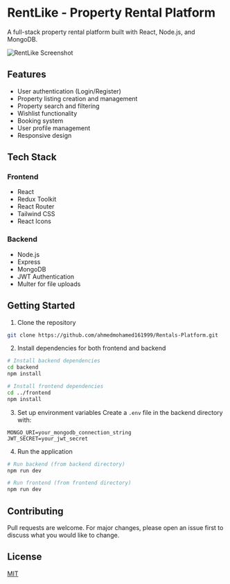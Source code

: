 # RentLike - Property Rental Platform

A full-stack property rental platform built with React, Node.js, and MongoDB.

![RentLike Screenshot](screenshot.PNG)

## Features

- User authentication (Login/Register)
- Property listing creation and management
- Property search and filtering
- Wishlist functionality
- Booking system
- User profile management
- Responsive design

## Tech Stack

### Frontend
- React
- Redux Toolkit
- React Router
- Tailwind CSS
- React Icons

### Backend
- Node.js
- Express
- MongoDB
- JWT Authentication
- Multer for file uploads

## Getting Started

1. Clone the repository
```bash
git clone https://github.com/ahmedmohamed161999/Rentals-Platform.git
```

2. Install dependencies for both frontend and backend
```bash
# Install backend dependencies
cd backend
npm install

# Install frontend dependencies
cd ../frontend
npm install
```

3. Set up environment variables
Create a `.env` file in the backend directory with:
```
MONGO_URI=your_mongodb_connection_string
JWT_SECRET=your_jwt_secret
```

4. Run the application
```bash
# Run backend (from backend directory)
npm run dev

# Run frontend (from frontend directory)
npm run dev
```

## Contributing
Pull requests are welcome. For major changes, please open an issue first to discuss what you would like to change.

## License
[MIT](https://choosealicense.com/licenses/mit/)
